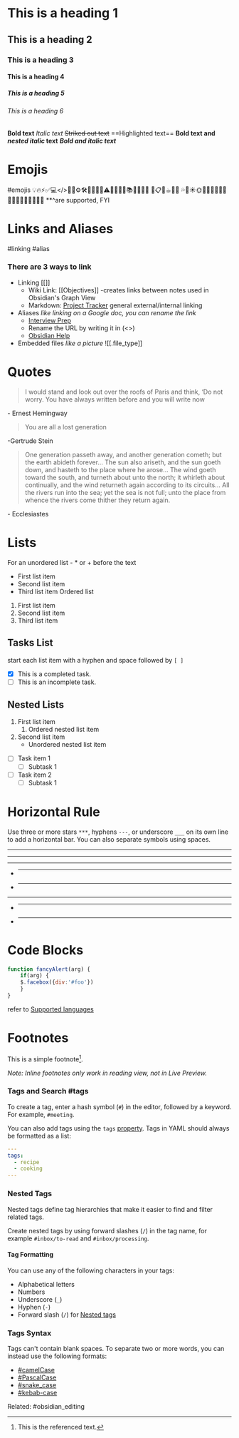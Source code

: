 # This is a heading 1 
## This is a heading 2 
### This is a heading 3 
#### This is a heading 4 
##### This is a heading 5 
###### This is a heading 6

**Bold text**
*Italic text*
~~Striked out text~~
==Highlighted text==
**Bold text and 
_nested italic_ text**
***Bold and italic text***

# Emojis 
#emojis
💡🔥⚡✅💻</>📱🧰⚙️🛠️🔧🔩🤖🚩⚠️📍👾🔎📖📚📕📘📓📔
📝📋📌☕︎🧋🧩 💦🌱☀️🌞🌙🌟💫👩🏽‍💻👩🏻‍💻👨🏽‍💻👨🏿‍💻
**^are supported, FYI

# Links and Aliases
#linking #alias
### There are 3 ways to link
+ Linking [[]]
	+ Wiki Link: [[Objectives]] -creates links between notes used in Obsidian's Graph View
	+ Markdown: [Project Tracker](Project%20Tracker.md) general external/internal linking
+ Aliases *like linking on a Google doc, you can rename the link*
	+   [Interview Prep](<obsidian://open?vault=EngineerAtlas&file=Overview.md>)
	+ Rename the URL by writing it in (<>)
	+ [Obsidian Help](https://help.obsidian.md)
+ Embedded files *like a picture* ![[.file_type]]

# Quotes

>I would stand and look out over the roofs of Paris and think, ‘Do not worry. You have always written before and you will write now

\- Ernest Hemingway

>You are all a lost generation

\-Gertrude Stein

>One generation passeth away, and another generation cometh; but the earth abideth forever… The sun also ariseth, and the sun goeth down, and hasteth to the place where he arose… The wind goeth toward the south, and turneth about unto the north; it whirleth about continually, and the wind returneth again according to its circuits… All the rivers run into the sea; yet the sea is not full; unto the place from whence the rivers come thither they return again.

\- Ecclesiastes

# Lists
For an unordered list - * or + before the text
- First list item 
- Second list item 
- Third list item
Ordered list
 1. First list item 
 2. Second list item 
 3. Third list item

## Tasks List
start each list item with a hyphen and space followed by `[ ]`
- [x] This is a completed task. 
- [ ] This is an incomplete task.

## Nested Lists
1. First list item 
	1. Ordered nested list item 
2. Second list item 
	- Unordered nested list item
- [ ] Task item 1 
	- [ ] Subtask 1 
- [ ] Task item 2 
	- [ ] Subtask 1

# Horizontal Rule
Use three or more stars `***`, hyphens `---`, or underscore `___` on its own line to add a horizontal bar. You can also separate symbols using spaces.
*** 
**** 
* * * 
* ---
* ---- 
- - -
- ___ ____ 
- _ _ _

# Code Blocks

```js 
function fancyAlert(arg) { 
	if(arg) { 
	$.facebox({div:'#foo'}) 
	} 
} 
```
refer to [Supported languages](https://prismjs.com/#supported-languages)

# Footnotes
This is a simple footnote[^1]. 
[^1]: This is the referenced text.
[^2]: Add 2 spaces at the start of each new line. 
This lets you write footnotes that span multiple lines. 
[^note]: Named footnotes still appear as numbers, but can make it easier to identify and link references.

*Note: Inline footnotes only work in reading view, not in Live Preview.*


### Tags and Search #tags

To create a tag, enter a hash symbol (`#`) in the editor, followed by a keyword. For example, `#meeting`.

You can also add tags using the `tags` [property](https://help.obsidian.md/Editing+and+formatting/Properties). Tags in YAML should always be formatted as a list:
```yaml
---
tags:
  - recipe
  - cooking
---
```

### Nested Tags
Nested tags define tag hierarchies that make it easier to find and filter related tags.

Create nested tags by using forward slashes (`/`) in the tag name, for example `#inbox/to-read` and `#inbox/processing`.

#### Tag Formatting
You can use any of the following characters in your tags:

- Alphabetical letters
- Numbers
- Underscore (`_`)
- Hyphen (`-`)
- Forward slash (`/`) for [Nested tags](https://help.obsidian.md/Editing+and+formatting/Tags#Nested%20tags)

### Tags Syntax
Tags can't contain blank spaces. To separate two or more words, you can instead use the following formats:

- [#camelCase](https://publish.obsidian.md/#camelCase)
- [#PascalCase](https://publish.obsidian.md/#PascalCase)
- [#snake_case](https://publish.obsidian.md/#snake_case)
- [#kebab-case](https://publish.obsidian.md/#kebab-case)




Related: #obsidian_editing